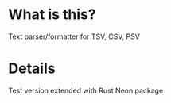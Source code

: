 # What is this?

Text parser/formatter for TSV, CSV, PSV

# Details

Test version extended with Rust Neon package